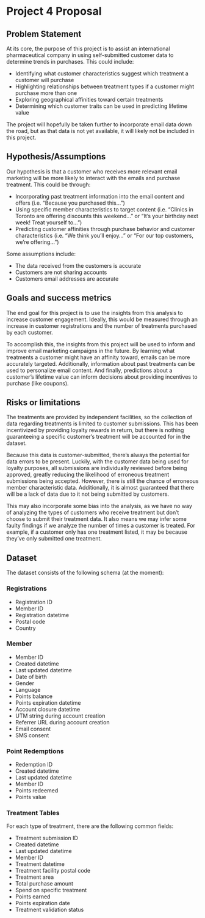 # Project 4 Proposal
## Problem Statement
At its core, the purpose of this project is to assist an international pharmaceutical company in using self-submitted customer data to determine trends in purchases. This could include:

- Identifying what customer characteristics suggest which treatment a customer will purchase
- Highlighting relationships between treatment types if a customer might purchase more than one
- Exploring geographical affinities toward certain treatments
- Determining which customer traits can be used in predicting lifetime value

The project will hopefully be taken further to incorporate email data down the road, but as that data is not yet available, it will likely not be included in this project.

## Hypothesis/Assumptions

Our hypothesis is that a customer who receives more relevant email marketing will be more likely to interact with the emails and purchase treatment. This could be through:

- Incorporating past treatment information into the email content and offers (i.e. “Because you purchased this…”)
- Using specific member characteristics to target content (i.e. “Clinics in Toronto are offering discounts this weekend…” or “It’s your birthday next week! Treat yourself to…”)
- Predicting customer affinities through purchase behavior and customer characteristics (i.e. “We think you’ll enjoy…” or “For our top customers, we’re offering…”)

Some assumptions include:

- The data received from the customers is accurate
- Customers are not sharing accounts
- Customers email addresses are accurate

## Goals and success metrics

The end goal for this project is to use the insights from this analysis to increase customer engagement. Ideally, this would be measured through an increase in customer registrations and the number of treatments purchased by each customer.

To accomplish this, the insights from this project will be used to inform and improve email marketing campaigns in the future. By learning what treatments a customer might have an affinity toward, emails can be more accurately targeted. Additionally, information about past treatments can be used to personalize email content. And finally, predictions about a customer’s lifetime value can inform decisions about providing incentives to purchase (like coupons).

## Risks or limitations

The treatments are provided by independent facilities, so the collection of data regarding treatments is limited to customer submissions. This has been incentivized by providing loyalty rewards in return, but there is nothing guaranteeing a specific customer’s treatment will be accounted for in the dataset. 

Because this data is customer-submitted, there’s always the potential for data errors to be present. Luckily, with the customer data being used for loyalty purposes, all submissions are individually reviewed before being approved, greatly reducing the likelihood of erroneous treatment submissions being accepted. However, there is still the chance of erroneous member characteristic data. Additionally, it is almost guaranteed that there will be a lack of data due to it not being submitted by customers.

This may also incorporate some bias into the analysis, as we have no way of analyzing the types of customers who receive treatment but don’t choose to submit their treatment data. It also means we may infer some faulty findings if we analyze the number of times a customer is treated. For example, if a customer only has one treatment listed, it may be because they’ve only submitted one treatment.

## Dataset

The dataset consists of the following schema (at the moment):

### Registrations

- Registration ID
- Member ID
- Registration datetime
- Postal code
- Country

### Member

- Member ID
- Created datetime
- Last updated datetime
- Date of birth
- Gender
- Language
- Points balance
- Points expiration datetime
- Account closure datetime
- UTM string during account creation
- Referrer URL during account creation
- Email consent
- SMS consent

### Point Redemptions

- Redemption ID
- Created datetime
- Last updated datetime
- Member ID
- Points redeemed
- Points value

### Treatment Tables

For each type of treatment, there are the following common fields:

- Treatment submission ID
- Created datetime
- Last updated datetime
- Member ID
- Treatment datetime
- Treatment facility postal code
- Treatment area
- Total purchase amount
- Spend on specific treatment
- Points earned
- Points expiration date
- Treatment validation status